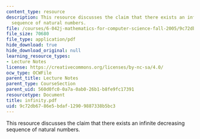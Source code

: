 ```yaml
---
content_type: resource
description: This resource discusses the claim that there exists an infinite decreasing
  sequence of natural numbers.
file: /courses/6-042j-mathematics-for-computer-science-fall-2005/9c72db6786e5bdaf12909887338b5bc3_infinity.pdf
file_size: 70680
file_type: application/pdf
hide_download: true
hide_download_original: null
learning_resource_types:
- Lecture Notes
license: https://creativecommons.org/licenses/by-nc-sa/4.0/
ocw_type: OCWFile
parent_title: Lecture Notes
parent_type: CourseSection
parent_uid: 560d0fc0-0a7a-0ab0-26b1-b8fe9fc17391
resourcetype: Document
title: infinity.pdf
uid: 9c72db67-86e5-bdaf-1290-9887338b5bc3
---
```

This resource discusses the claim that there exists an infinite decreasing sequence of natural numbers.